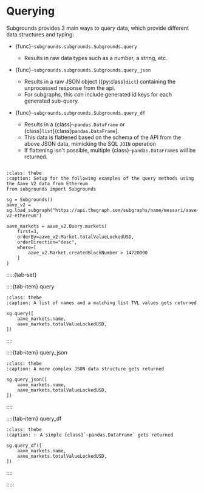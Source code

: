 # Querying

Subgrounds provides 3 main ways to query data, which provide different data structures and typing:

* {func}`~subgrounds.subgrounds.Subgrounds.query`
  * Results in raw data types such as a number, a string, etc.

* {func}`~subgrounds.subgrounds.Subgrounds.query_json`
  * Results in a raw JSON object ({py:class}`dict`) containing the unprocessed response from the api.
  * For subgraphs, this *can* include generated id keys for each generated sub-query.

* {func}`~subgrounds.subgrounds.Subgrounds.query_df`
  * Results in a {class}`~pandas.DataFrame` or {class}`list`\[{class}`pandas.DataFrame`\].
  * This data is flattened based on the schema of the API from the above JSON data, mimicking the SQL `JOIN` operation
  * If flattening isn't possible, multiple {class}`~pandas.DataFrame`s will be returned.

```{thebe-button}
```

```{code-block} python
:class: thebe
:caption: Setup for the following examples of the query methods using the Aave V2 data from Ethereum
from subgrounds import Subgrounds

sg = Subgrounds()
aave_v2 = sg.load_subgraph("https://api.thegraph.com/subgraphs/name/messari/aave-v2-ethereum")

aave_markets = aave_v2.Query.markets(
    first=3,
    orderBy=aave_v2.Market.totalValueLockedUSD,
    orderDirection="desc",
    where=[
        aave_v2.Market.createdBlockNumber > 14720000
    ]
)
```

:::::{tab-set}

::::{tab-item} query
```{code-block} python
:class: thebe
:caption: A list of names and a matching list TVL values gets returned

sg.query([
    aave_markets.name,
    aave_markets.totalValueLockedUSD,
])
```
::::

::::{tab-item} query_json
```{code-block} python
:class: thebe
:caption: A more complex JSON data structure gets returned

sg.query_json([
    aave_markets.name,
    aave_markets.totalValueLockedUSD,
])
```
::::

::::{tab-item} query_df
```{code-block} python
:class: thebe
:caption: ✨ A simple {class}`~pandas.DataFrame` gets returned

sg.query_df([
    aave_markets.name,
    aave_markets.totalValueLockedUSD,
])
```
::::

:::::

